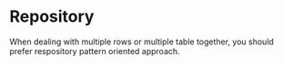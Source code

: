 # Repository

When dealing with multiple rows or multiple table together, you should prefer respository
pattern oriented approach.